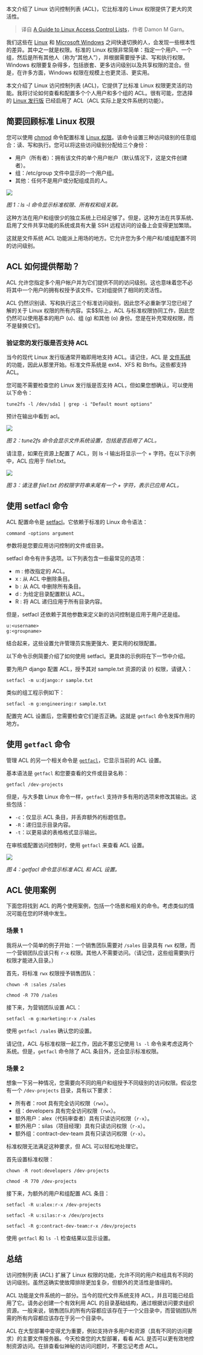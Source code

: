 
<!--
title: Linux访问控制列表指南
cover: https://cdn.thenewstack.io/media/2024/07/ecabf01c-cornelius-ventures-ak81vc-kcf4-unsplash-linux.jpg
-->

本文介绍了 Linux 访问控制列表 (ACL)，它比标准的 Linux 权限提供了更大的灵活性。

> 译自 [A Guide to Linux Access Control Lists](https://thenewstack.io/a-guide-to-linux-access-control-lists/)，作者 Damon M Garn。

我们这些在 [Linux](https://thenewstack.io/learning-linux-start-here/) 和 [Microsoft Windows](https://news.microsoft.com/?utm_content=inline+mention) 之间快速切换的人，会发现一些根本性的差异。其中之一就是权限。标准的 Linux 权限非常简单：指定一个用户、一个组，然后是所有其他人（称为“其他人”），并根据需要授予读、写和执行权限。Windows 权限要复杂得多，包括嵌套、更多访问级别以及共享权限的混合。但是，在许多方面，Windows 权限在规模上也更灵活、更实用。

本文介绍了 Linux 访问控制列表 (ACL)，它提供了比标准 Linux 权限更灵活的功能。我将讨论如何查看和配置多个个人用户和多个组的 ACL。很有可能，您选择的 [Linux 发行版](https://thenewstack.io/choosing-a-linux-distribution/) 已经启用了 ACL（ACL 实际上是文件系统的功能）。

## 简要回顾标准 Linux 权限

您可以使用 [chmod](https://linux.die.net/man/1/chmod) 命令配置标准 [Linux 权限](https://thenewstack.io/linux-how-file-permissions-work/)。该命令设置三种访问级别的任意组合：读、写和执行。您可以将这些访问级别分配给三个身份：

- 用户（所有者）：拥有该文件的单个用户帐户（默认情况下，这是文件创建者）。
- 组：/etc/group 文件中显示的一个用户组。
- 其他：任何不是用户或分配组成员的人。

![](https://cdn.thenewstack.io/media/2024/09/304daf50-basic-ls-l.png)

*图 1：ls -l 命令显示标准权限、所有权和组关联。*

这种方法在用户和组很少的独立系统上已经足够了。但是，这种方法在共享系统、启用了文件共享功能的系统或具有大量 SSH 远程访问的设备上会变得更加繁琐。

这就是文件系统 ACL 功能派上用场的地方。它允许您为多个用户和/或组配置不同的访问级别。

## ACL 如何提供帮助？

ACL 允许您指定多个用户帐户并为它们提供不同的访问级别。这也意味着您不必将其中一个用户的拥有权授予该文件。它对组提供了相同的灵活性。

ACL 仍然识别读、写和执行这三个标准访问级别，因此您不必重新学习您已经了解的关于 Linux 权限的所有内容。实$$际上，ACL 与标准权限协同工作，因此您仍然可以使用基本的用户 (u)、组 (g) 和其他 (o) 身份。您是在补充常规权限，而不是替换它们。

### 验证您的发行版是否支持 ACL

当今的现代 Linux 发行版通常开箱即用地支持 ACL。请记住，ACL 是 [文件系统](https://thenewstack.io/how-to-manage-linux-storage/) 的功能，因此从那里开始。标准文件系统是 ext4、XFS 和 Btrfs。这些都支持 ACL。

您可能不需要检查您的 Linux 发行版是否支持 ACL，但如果您想确认，可以使用以下命令：

```
tune2fs -l /dev/sda1 | grep -i "Default mount options"
```

预计在输出中看到 acl。

![](https://cdn.thenewstack.io/media/2024/09/2a9fd946-defaultmountoptions.png)

*图 2：tune2fs 命令会显示文件系统设置，包括是否启用了 ACL。*

请注意，如果在资源上配置了 ACL，则 ls -l 输出将显示一个 + 字符。在以下示例中，ACL 应用于 file1.txt。

![](https://cdn.thenewstack.io/media/2024/09/3e07f113-ls-l-withacl.png)

*图 3：请注意 file1.txt 的权限字符串末尾有一个 + 字符，表示已应用 ACL。*

## 使用 setfacl 命令

ACL 配置命令是 [setfacl](https://linux.die.net/man/1/setfacl)。它依赖于标准的 Linux 命令语法：

```
command -options argument
```

参数将是您要应用访问控制的文件或目录。

setfacl 命令有许多选项。以下列表包含一些最常见的选项：

- m : 修改指定的 ACL。
- x : 从 ACL 中删除条目。
- b : 从 ACL 中删除所有条目。
- d : 为给定目录配置默认 ACL。
- R : 将 ACL 递归应用于所有目录内容。

但是，setfacl 还依赖于其他参数来定义新的访问控制是应用于用户还是组。

```
u:<username>
g:<groupname>
```

结合起来，这些设置允许管理员实施更强大、更实用的权限配置。

以下命令示例简要介绍了如何使用 setfacl。更具体的示例将在下一节中介绍。

要为用户 django 配置 ACL，授予其对 sample.txt 资源的读 (r) 权限，请键入：

```
setfacl -m u:django:r sample.txt
```

类似的组工程示例如下：

```
setfacl -m g:engineering:r sample.txt
```

配置完 ACL 设置后，您需要检查它们是否正确。这就是 `getfacl` 命令发挥作用的地方。

## 使用 `getfacl` 命令

管理 ACL 的另一个相关命令是 [`getfacl`](https://linux.die.net/man/1/getfacl)，它显示当前的 ACL 设置。

基本语法是 `getfacl` 和您要查看的文件或目录名称：

```
getfacl /dev-projects
```

但是，与大多数 Linux 命令一样，`getfacl` 支持许多有用的选项来修改其输出。这些包括：

- `-c`：仅显示 ACL 条目，并丢弃额外的标题信息。
- `-R`：递归显示目录内容。
- `-t`：以更易读的表格格式显示输出。

在审核或配置访问控制时，使用 `getfacl` 来查看 ACL 设置。

![](https://cdn.thenewstack.io/media/2024/09/b9016a72-basic-getfacl.png)

*图 4：getfacl 命令显示标准 ACL 和 ACL 设置。*

## ACL 使用案例

下面您将找到 ACL 的两个使用案例，包括一个场景和相关的命令。考虑类似的情况可能在您的环境中发生。

### 场景 1

我将从一个简单的例子开始：一个销售团队需要对 `/sales` 目录具有 `rwx` 权限，而一个营销团队应该只有 `r-x` 权限。其他人不需要访问。（请记住，这些组需要执行权限才能进入目录。）

首先，将标准 `rwx` 权限授予销售团队：

```
chown -R :sales /sales

chmod -R 770 /sales
```

接下来，为营销团队设置 ACL：

```
setfacl -m g:marketing:r-x /sales
```

使用 `getfacl /sales` 确认您的设置。

请记住，ACL 与标准权限一起工作，因此不要忘记使用 `ls -l` 命令来考虑这两个系统。但是，`getfacl` 命令除了 ACL 条目外，还会显示标准权限。

### 场景 2

想象一下另一种情况，您需要向不同的用户和组授予不同级别的访问权限。假设您有一个 `/dev-projects` 目录，具有以下要求：

- 所有者：root 具有完全访问权限（`rwx`）。
- 组：developers 具有完全访问权限（`rwx`）。
- 额外用户：alex（代码审查者）具有只读访问权限（`r-x`）。
- 额外用户：silas（项目经理）具有只读访问权限（`r-x`）。
- 额外组：contract-dev-team 具有只读访问权限（`r-x`）。

标准权限无法满足这种要求，但 ACL 可以轻松地处理它。

首先设置标准权限：

```
chown -R root:developers /dev-projects

chmod -R 770 /dev-projects
```

接下来，为额外的用户和组配置 ACL 条目：

```
setfacl -R u:alex:r-x /dev-projects

setfacl -R u:silas:r-x /dev/projects

setfacl -R g:contract-dev-team:r-x /dev/projects
```

使用 `getfacl` 和 `ls -l` 检查结果以显示设置。

## 总结

访问控制列表 (ACL) 扩展了 Linux 权限的功能，允许不同的用户和组具有不同的访问级别。虽然这确实使故障排除更加复杂，但额外的灵活性是值得的。

ACL 功能是文件系统的一部分。当今的现代文件系统支持 ACL，并且可能已经启用了它。请务必创建一个有效利用 ACL 的目录基础结构，通过根据访问要求组织资源。一般来说，销售团队的所有内容都应该存在于一个父目录中，而营销团队所需的所有内容都应该存在于另一个目录中。

ACL 在大型部署中变得尤为重要，例如支持许多用户和资源（具有不同的访问要求）的主要文件服务器。今天检查您的大型部署，看看 ACL 是否可以更有效地控制资源访问。在排查看似神秘的访问问题时，不要忘记考虑 ACL。
